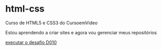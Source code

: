 # html-css
 Curso de HTML5 e CSS3 do CursoemVideo

 Estou aprendendo a criar sites e agora vou gerenciar meus repositórios
 
 
 <a href="https://viniciusjgon.github.io/html-css/desafios/D010/index.html"> executar o desafio D010
 </a>